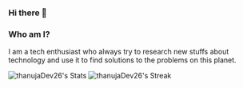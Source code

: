 ### Hi there 👋
### Who am I?

I am a tech enthusiast who always try to research new stuffs about technology and use it to find solutions to the problems on this planet.



![thanujaDev26's Stats](https://github-readme-stats.vercel.app/api?username=thanujaDev26&theme=gruvbox&show_icons=true&hide_border=true&count_private=true)
![thanujaDev26's Streak](https://github-readme-streak-stats.herokuapp.com/?user=thanujaDev26&theme=gruvbox&hide_border=true)
